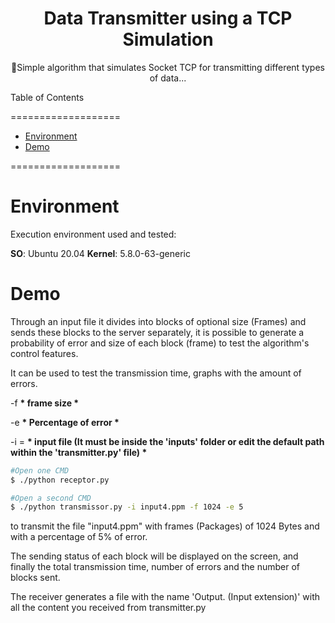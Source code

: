 <h1 align="center">Data Transmitter using a TCP Simulation</h1>

<p align="center"> 🚀Simple algorithm that simulates Socket TCP for transmitting different types of data... </p>


Table of Contents

===================

<!--ts-->
* [Environment](#Environment)
* [Demo](#Demo)


<!--te-->

===================


# Environment

Execution environment used and tested:

**SO**: Ubuntu 20.04     **Kernel**: 5.8.0-63-generic




# Demo

Through an input file it divides into blocks of optional size (Frames) and sends these blocks to the server separately, it is possible to generate a probability of error and size of each block (frame) to test the algorithm's control features.

It can be used to test the transmission time, graphs with the amount of errors.

-f   __* frame size *__

-e __* Percentage of error *__

-i = __* input file (It must be inside the 'inputs' folder or edit the default path within the 'transmitter.py' file) *__



```bash
#Open one CMD
$ ./python receptor.py
```

```bash
#Open a second CMD
$ ./python transmissor.py -i input4.ppm -f 1024 -e 5
```

to transmit the file "input4.ppm" with frames (Packages) of 1024 Bytes and with a percentage of 5% of error.

The sending status of each block will be displayed on the screen, and finally the total transmission time, number of errors and the number of blocks sent.

The receiver generates a file with the name 'Output. (Input extension)' with all the content you received from transmitter.py
